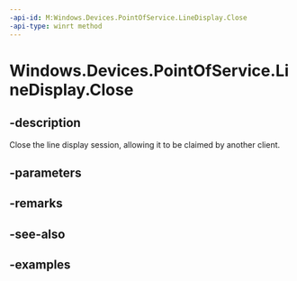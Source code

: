 ```yaml
---
-api-id: M:Windows.Devices.PointOfService.LineDisplay.Close
-api-type: winrt method
---
```


<!-- Method syntax.
public void LineDisplay.Close()
-->

# Windows.Devices.PointOfService.LineDisplay.Close

## -description
Close the line display session, allowing it to be claimed by another client.

## -parameters

## -remarks

## -see-also

## -examples
